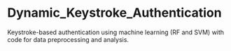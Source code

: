 # Dynamic_Keystroke_Authentication
Keystroke-based authentication using machine learning (RF and SVM) with code for data preprocessing and analysis.
